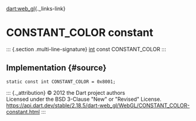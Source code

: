 [dart:web\_gl](../../dart-web_gl/dart-web_gl-library){._links-link}

CONSTANT\_COLOR constant
========================

::: {.section .multi-line-signature}
[int](../../dart-core/int-class) const CONSTANT\_COLOR
:::

Implementation {#source}
--------------

``` {.language-dart data-language="dart"}
static const int CONSTANT_COLOR = 0x8001;
```

::: {._attribution}
© 2012 the Dart project authors\
Licensed under the BSD 3-Clause \"New\" or \"Revised\" License.\
<https://api.dart.dev/stable/2.18.5/dart-web_gl/WebGL/CONSTANT_COLOR-constant.html>
:::
